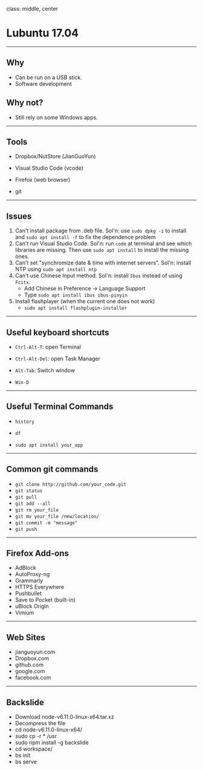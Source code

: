 class: middle, center

# Lubuntu 17.04

---

## Why

- Can be run on a USB stick.
- Software development

## Why not?

- Still rely on some Windows apps.

---

## Tools

- Dropbox/NutStore (JianGuoYun)

- Visual Studio Code (vcode)

- Firefox (web browser)

- git

---

## Issues

1. Can't install package from .deb file.
   Sol'n: use `sudo dpkg -i` to install and `sudo apt install -f` to fix the dependence problem
2. Can't run Visual Studio Code.
   Sol'n: run `code` at terminal and see which libraries are missing. Then use `sudo apt install` to install the missing ones.
3. Can't set "synchromize date & time with internet servers".
   Sol'n: install NTP using `sudo apt install ntp`
4. Can't use Chinese Input method.
   Sol'n: install `Ibus` instead of using `Fcitx`.
   - Add Chinese in Preference -> Language Support
   - Type `sudo apt install ibus ibus-pinyin`
5. Install flashplayer (when the current one does not work)
    - `sudo apt install flashplugin-installer`

---

## Useful keyboard shortcuts

- `Ctrl-Alt-T`: open Terminal

- `Ctrl-Alt-Del`: open Task Manager

- `Alt-Tab`: Switch window

- `Win-D`

---

## Useful Terminal Commands

- `history`

- `df`

- `sudo apt install your_app`

---

## Common git commands

- `git clone http://github.com/your_code.git`
- `git status`
- `git pull`
- `git add --all`
- `git rm your_file`
- `git mv your_file /new/location/`
- `git commit -m "message"`
- `git push`

---

## Firefox Add-ons

- AdBlock
- AutoProxy-ng
- Grammarly
- HTTPS Everywhere
- Pushbullet
- Save to Pocket (built-in)
- uBlock Origin
- Vimium

---

## Web Sites

- jianguoyun.com
- Dropbox.com
- github.com
- google.com
- facebook.com

---

## Backslide

- Download node-v6.11.0-linux-x64.tar.xz
- Decompress the file
- cd node-v6.11.0-linux-x64/
- sudo cp -r * /usr
- sudo npm install -g backslide
- cd workspace/
- bs init
- bs serve
